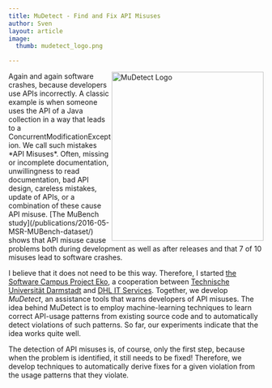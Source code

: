 ```yaml
---
title: MuDetect - Find and Fix API Misuses
author: Sven
layout: article
image:
  thumb: mudetect_logo.png

---
```


<img style="float:right;" src="../../images/mudetect_logo.png" alt="MuDetect Logo" width="300" height="333" />
Again and again software crashes, because developers use APIs incorrectly. A classic example is when someone uses the API of a Java collection in a way that leads to a ConcurrentModificationException. We call such mistakes *API Misuses*. Often, missing or incomplete documentation, unwillingness to read documentation, bad API design, careless mistakes, update of APIs, or a combination of these cause API misuse. [The MuBench study](/publications/2016-05-MSR-MUBench-dataset/) shows that API misuse cause problems both during development as well as after releases and that 7 of 10 misuses lead to software crashes.

I believe that it does not need to be this way. Therefore, I started [the Software Campus Project Eko](/eko/), a cooperation between [Technische Universität Darmstadt](http://www.stg.tu-darmstadt.de/) and [DHL IT Services](https://www.dpdhl.com/en/about_us/corporate_divisions/it_services.html). Together, we develop *MuDetect*, an assistance tools that warns developers of API misuses. The idea behind MuDetect is to employ machine-learning techniques to learn correct API-usage patterns from existing source code and to automatically detect violations of such patterns. So far, our experiments indicate that the idea works quite well.

The detection of API misuses is, of course, only the first step, because when the problem is identified, it still needs to be fixed! Therefore, we develop techniques to automatically derive fixes for a given violation from the usage patterns that they violate.